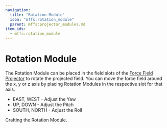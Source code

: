 ```yaml
---
navigation:
  title: "Rotation Module"
  icon: "mffs:rotation_module"
  parent: mffs:projector_modules.md
item_ids:
  - mffs:rotation_module
---
```


# Rotation Module

<ItemImage id="mffs:rotation_module" />

The <Color id="dark_purple">Rotation Module</Color> can be placed in the field slots of the [Force Field Projector](../projector.md) to rotate the projected field. You can move the force field around the x, y or z axis by placing <Color id="dark_purple">Rotation Module</Color>s in the respective slot for that axis. 
- EAST, WEST - Adjust the Yaw
- UP, DOWN - Adjust the Pitch
- SOUTH, NORTH - Adjust the Roll

Crafting the <Color id="dark_purple">Rotation Module</Color>.

<Recipe id="mffs:rotation_module" />

